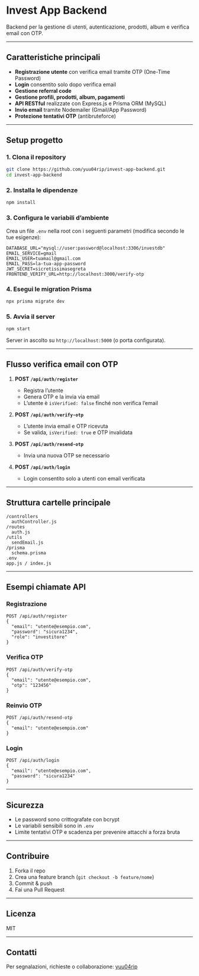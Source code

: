 # Invest App Backend

Backend per la gestione di utenti, autenticazione, prodotti, album e verifica email con OTP.

---

## **Caratteristiche principali**

- **Registrazione utente** con verifica email tramite OTP (One-Time Password)
- **Login** consentito solo dopo verifica email
- **Gestione referral code**
- **Gestione profili, prodotti, album, pagamenti**
- **API RESTful** realizzate con Express.js e Prisma ORM (MySQL)
- **Invio email** tramite Nodemailer (Gmail/App Password)
- **Protezione tentativi OTP** (antibruteforce)

---

## **Setup progetto**

### 1. **Clona il repository**
```sh
git clone https://github.com/yuu04rip/invest-app-backend.git
cd invest-app-backend
```

### 2. **Installa le dipendenze**
```sh
npm install
```

### 3. **Configura le variabili d’ambiente**

Crea un file `.env` nella root con i seguenti parametri (modifica secondo le tue esigenze):

```
DATABASE_URL="mysql://user:password@localhost:3306/investdb"
EMAIL_SERVICE=gmail
EMAIL_USER=tuamail@gmail.com
EMAIL_PASS=la-tua-app-password
JWT_SECRET=sicretissimasegreta
FRONTEND_VERIFY_URL=http://localhost:3000/verify-otp
```

### 4. **Esegui le migration Prisma**
```sh
npx prisma migrate dev
```

### 5. **Avvia il server**
```sh
npm start
```
Server in ascolto su `http://localhost:5000` (o porta configurata).

---

## **Flusso verifica email con OTP**

1. **POST `/api/auth/register`**
   - Registra l’utente
   - Genera OTP e la invia via email
   - L’utente è `isVerified: false` finché non verifica l’email

2. **POST `/api/auth/verify-otp`**
   - L’utente invia email e OTP ricevuta
   - Se valida, `isVerified: true` e OTP invalidata

3. **POST `/api/auth/resend-otp`**
   - Invia una nuova OTP se necessario

4. **POST `/api/auth/login`**
   - Login consentito solo a utenti con email verificata

---

## **Struttura cartelle principale**

```
/controllers
  authController.js
/routes
  auth.js
/utils
  sendEmail.js
/prisma
  schema.prisma
.env
app.js / index.js
```

---

## **Esempi chiamate API**

### Registrazione

```http
POST /api/auth/register
{
  "email": "utente@esempio.com",
  "password": "sicura1234",
  "role": "investitore"
}
```

### Verifica OTP

```http
POST /api/auth/verify-otp
{
  "email": "utente@esempio.com",
  "otp": "123456"
}
```

### Reinvio OTP

```http
POST /api/auth/resend-otp
{
  "email": "utente@esempio.com"
}
```

### Login

```http
POST /api/auth/login
{
  "email": "utente@esempio.com",
  "password": "sicura1234"
}
```

---

## **Sicurezza**

- Le password sono crittografate con bcrypt
- Le variabili sensibili sono in `.env`
- Limite tentativi OTP e scadenza per prevenire attacchi a forza bruta

---

## **Contribuire**

1. Forka il repo
2. Crea una feature branch (`git checkout -b feature/nome`)
3. Commit & push
4. Fai una Pull Request

---

## **Licenza**

MIT

---

## **Contatti**

Per segnalazioni, richieste o collaborazione: [yuu04rip](https://github.com/yuu04rip)